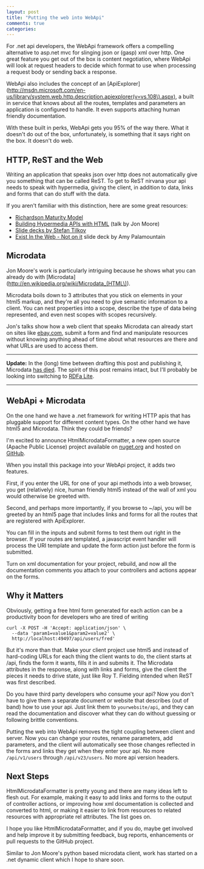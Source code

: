 ```yaml
---
layout: post
title: "Putting the web into WebApi"
comments: true
categories: 
---
```


For .net api developers, the WebApi framework offers a compelling alternative
to asp.net mvc for slinging json or (gasp) xml over http. One great feature
you get out of the box is content negotiation, where WebApi will look at
request headers to decide which format to use when processing a request
body or sending back a response.

WebApi also includes the concept of an [ApiExplorer](http://msdn.microsoft.com/en-us/library/system.web.http.description.apiexplorer(v=vs.108\).aspx),
a built in service that knows about all the routes, templates and parameters
an application is configured to handle. It even supports attaching human friendly
documentation.

With these built in perks, WebApi gets you 95% of the way there. What it
doesn't do out of the box, unfortunately, is something that it says right
on the box. It doesn't do web.

HTTP, ReST and the Web
----------------------

Writing an application that speaks json over http does not automatically give
you something that can be called ReST. To get to ReST nirvana your api needs
to speak with hypermedia, giving the client, in addition to data, links and forms
that can do stuff with the data.

If you aren't familiar with this distinction, here are some great resources:

* [Richardson Maturity Model](http://martinfowler.com/articles/richardsonMaturityModel.html)
* [Building Hypermedia APIs with HTML](http://www.infoq.com/presentations/web-api-html) (talk by Jon Moore)
* [Slide decks by Stefan Tilkov](https://speakerdeck.com/stilkov)
* [Exist In the Web - Not on it](https://speakerdeck.com/ammeep/exist-in-the-web-not-on-it) slide deck by Amy Palamountain

Microdata
---------

Jon Moore's work is particularly intriguing because he shows what
you can already do with [Microdata](http://en.wikipedia.org/wiki/Microdata_(HTML\)).

Microdata boils down to 3 attributes that you stick on elements in your
html5 markup, and they're all you need to give semantic information
to a client. You can nest properties into a scope, describe the type of data
being represented, and even nest scopes with scopes recursively.

Jon's talks show how a web client that speaks Microdata can already start
on sites like [ebay.com](http://ebay.com/), submit a form and find and manipulate
resources without knowing anything ahead of time about what resources are there and
what URLs are used to access them.

----

__Update:__ In the (long) time between drafting this post and publishing it, Microdata [has died](http://manu.sporny.org/2013/microdata-downward-spiral/). The spirit of this post remains intact, but I'll probably be looking into
switching to [RDFa Lite](http://www.w3.org/TR/rdfa-lite/).

----

WebApi + Microdata
------------------

On the one hand we have a .net framework for writing HTTP apis that
has pluggable support for different content types. On the other hand we
have html5 and Microdata. Think they could be friends?

I'm excited to announce HtmlMicrodataFormatter,
a new open source (Apache Public License) project available
on [nuget.org](http://www.nuget.org/packages/AspNet.WebApi.HtmlMicrodataFormatter.WebActivator/)
and hosted on [GitHub](https://github.com/themotleyfool/AspNet.WebApi.HtmlMicrodataFormatter).

When you install this package into your WebApi project, it adds two
features.

First, if you enter the URL for one of your api methods into a web
browser, you get (relatively) nice, human friendly html5 instead
of the wall of xml you would otherwise be greeted with.

Second, and perhaps more importantly, if you browse to ~/api,
you will be greeted by an html5 page that includes links and
forms for all the routes that are registered with ApiExplorer.

You can fill in the inputs and submit forms to test them out
right in the browser. If your routes are templated, a javascript
event handler will process the URI template and update the form
action just before the form is submitted.

Turn on xml documentation for your project, rebuild, and now
all the documentation comments you attach to your controllers
and actions appear on the forms.

Why it Matters
--------------

Obviously, getting a free html form generated for
each action can be a productivity boon for developers who
are tired of writing

    curl -X POST -H 'Accept: application/json' \
      --data 'param1=value1&param2=value2' \
      http://localhost:49497/api/users/fred'
    
But it's more than that. Make your client project use html5
and instead of hard-coding URLs for each thing the client
wants to do, the client starts at /api, finds the form it wants,
fills it in and submits it. The Microdata attributes in
the response, along with links and forms, give the client
the pieces it needs to drive state, just like Roy T. Fielding
intended when ReST was first described.

Do you have third party developers who consume your api? Now you
don't have to give them a separate document or website
that describes (out of band) how to use your api. Just
link them to `yourwebsite/api`, and they can read the
documentation and discover what they can do without
guessing or following brittle conventions.

Putting the web into WebApi removes the tight coupling
between client and server. Now you can change your routes,
rename parameters, add parameters, and the client will
automatically see those changes reflected in the forms
and links they get when they enter your api. No more `/api/v1/users`
through `/api/v23/users`. No more api version headers.

Next Steps
----------

HtmlMicrodataFormatter is pretty young and there are
many ideas left to flesh out. For example, making it easy to add
links and forms to the output of controller actions,
or improving how xml documentation is collected and
converted to html, or making it easier to link from
resources to related resources with appropriate rel
attributes. The list goes on.

I hope you like HtmlMicrodataFormatter, and if you
do, maybe get involved and help improve it by
submitting feedback, bug reports, enhancements or pull
requests to the GitHub project.

Similar to Jon Moore's python based microdata
client, work has started on a .net dynamic
client which I hope to share soon.

